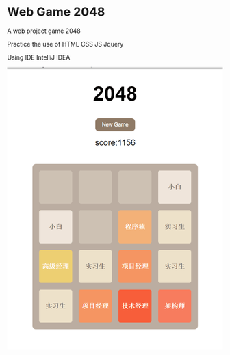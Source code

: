 # Web Game 2048
A web project game 2048

Practice the use of HTML CSS JS Jquery 

Using IDE IntelliJ IDEA

![image](https://raw.githubusercontent.com/chocolatee/WebGameProject2048/master/monkey2048pic.png)
